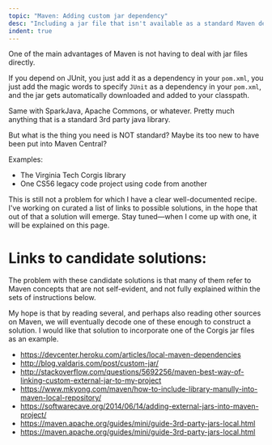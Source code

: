 ```yaml
---
topic: "Maven: Adding custom jar dependency"
desc: "Including a jar file that isn't available as a standard Maven dependency"
indent: true
---
```


One of the main advantages of Maven is not having to deal with jar files directly.  

If you depend on JUnit, you just add it as a dependency in your `pom.xml`,  you just add the magic words to specify
`JUnit` as a dependency in your `pom.xml`, and the jar gets automatically downloaded and added to your classpath.

Same with SparkJava, Apache Commons, or whatever.   Pretty much anything that is a standard 3rd party java library.

But what is the thing you need is NOT standard?  Maybe its too new to have been put into Maven Central?

Examples:

* The Virginia Tech Corgis library
* One CS56 legacy code project using code from another

This is still not a problem for which I have a clear well-documented recipe.  I've working on curated a list of 
links to possible solutions, in the hope that out of that a solution will emerge.  Stay tuned&mdash;when I come up with one,
it will be explained on this page.

# Links to candidate solutions:

The problem with these candidate solutions is that many of them refer to Maven concepts that are not self-evident, and not fully explained within the sets of instructions below.

My hope is that by reading several, and perhaps also reading other sources on Maven, we will eventually decode one of these enough to construct a solution.   I would like that solution to incorporate one of the Corgis jar files as an example.

* <https://devcenter.heroku.com/articles/local-maven-dependencies>
* <http://blog.valdaris.com/post/custom-jar/>
* <http://stackoverflow.com/questions/5692256/maven-best-way-of-linking-custom-external-jar-to-my-project>
* <https://www.mkyong.com/maven/how-to-include-library-manully-into-maven-local-repository/>
* <https://softwarecave.org/2014/06/14/adding-external-jars-into-maven-project/>
* <https://maven.apache.org/guides/mini/guide-3rd-party-jars-local.html>
* <https://maven.apache.org/guides/mini/guide-3rd-party-jars-local.html>
